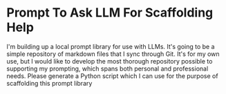 # Prompt To Ask LLM For Scaffolding Help

I'm building up a local prompt library for use with LLMs. It's going to be a simple repository of markdown files that I sync through Git. It's for my own use, but I would like to develop the most thorough repository possible to supporting my prompting, which spans both personal and professional needs. Please generate a Python script which I can use for the purpose of scaffolding this prompt library